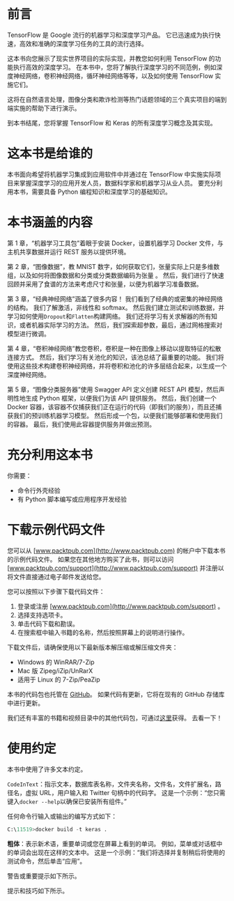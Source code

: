 # 前言

TensorFlow 是 Google 流行的机器学习和深度学习产品。 它已迅速成为执行快速，高效和准确的深度学习任务的工具的流行选择。

这本书向您展示了现实世界项目的实际实现，并教您如何利用 TensorFlow 的功能执行高效的深度学习。 在本书中，您将了解执行深度学习的不同范例，例如深度神经网络，卷积神经网络，循环神经网络等等，以及如何使用 TensorFlow 实施它们。

这将在自然语言处理，图像分类和欺诈检测等热门话题领域的三个真实项目的端到端实施的帮助下进行演示。

到本书结尾，您将掌握 TensorFlow 和 Keras 的所有深度学习概念及其实现。

# 这本书是给谁的

本书面向希望将机器学习集成到应用软件中并通过在 TensorFlow 中实施实际项目来掌握深度学习的应用开发人员，数据科学家和机器学习从业人员。 要充分利用本书，需要具备 Python 编程知识和深度学习的基础知识。

# 本书涵盖的内容

第 1 章，“机器学习工具包”着眼于安装 Docker，设置机器学习 Docker 文件，与主机共享数据并运行 REST 服务以提供环境。

第 2 章，“图像数据”，教 MNIST 数字，如何获取它们，张量实际上只是多维数组，以及如何将图像数据和分类或分类数据编码为张量 。 然后，我们进行了快速回顾并采用了食谱的方法来考虑尺寸和张量，以便为机器学习准备数据。

第 3 章，“经典神经网络”涵盖了很多内容！ 我们看到了经典的或密集的神经网络的结构。 我们了解激活，非线性和 softmax。 然后我们建立测试和训练数据，并学习如何使用`Dropout`和`Flatten`构建网络。 我们还将学习有关求解器的所有知识，或者机器实际学习的方法。 然后，我们探索超参数，最后，通过网格搜索对模型进行微调。

第 4 章，“卷积神经网络”教您卷积，卷积是一种在图像上移动以提取特征的松散连接方式。 然后，我们学习有关池化的知识，该池总结了最重要的功能。 我们将使用这些技术构建卷积神经网络，并将卷积和池化的许多层结合起来，以生成一个深度神经网络。

第 5 章，“图像分类服务器”使用 Swagger API 定义创建 REST API 模型，然后声明性地生成 Python 框架，以便我们为该 API 提供服务。 然后，我们创建一个 Docker 容器，该容器不仅捕获我们正在运行的代码（即我们的服务），而且还捕获我们的预训练机器学习模型。 然后形成一个包，以便我们能够部署和使用我们的容器。 最后，我们使用此容器提供服务并做出预测。

# 充分利用这本书

你需要：

*   命令行外壳经验
*   有 Python 脚本编写或应用程序开发经验

# 下载示例代码文件

您可以从 [www.packtpub.com](http://www.packtpub.com) 的帐户中下载本书的示例代码文件。 如果您在其他地方购买了此书，则可以访问 [www.packtpub.com/support](http://www.packtpub.com/support) 并注册以将文件直接通过电子邮件发送给您。

您可以按照以下步骤下载代码文件：

1.  登录或注册 [www.packtpub.com](http://www.packtpub.com/support) 。
2.  选择支持选项卡。
3.  单击代码下载和勘误。
4.  在搜索框中输入书籍的名称，然后按照屏幕上的说明进行操作。

下载文件后，请确保使用以下最新版本解压缩或解压缩文件夹：

*   Windows 的 WinRAR/7-Zip
*   Mac 版 Zipeg/iZip/UnRarX
*   适用于 Linux 的 7-Zip/PeaZip

本书的代码包也托管在 [GitHub](https://github.com/PacktPublishing/Hands-On-Deep-Learning-for-Images-with-TensorFlow)。 如果代码有更新，它将在现有的 GitHub 存储库中进行更新。

我们还有丰富的书籍和视频目录中的其他代码包，可通过[这里](https://github.com/PacktPublishing/)获得。 去看一下！

# 使用约定

本书中使用了许多文本约定。

`CodeInText`：指示文本，数据库表名称，文件夹名称，文件名，文件扩展名，路径名，虚拟 URL，用户输入和 Twitter 句柄中的代码字。 这是一个示例：“您只需键入`docker --help`以确保已安装所有组件。”

任何命令行输入或输出的编写方式如下：

```py
C:\11519>docker build -t keras .
```

**粗体**：表示新术语，重要单词或您在屏幕上看到的单词。 例如，菜单或对话框中的单词会出现在这样的文本中。 这是一个示例：“我们将选择并复制稍后将使用的测试命令，然后单击“应用”。

警告或重要提示如下所示。

提示和技巧如下所示。